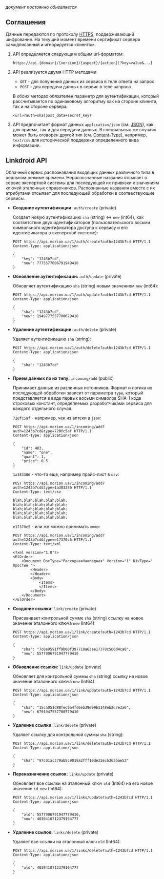 *документ постоянно обновляется*

Соглашения 
----------

Данные передаются по протоколу [HTTPS](http://ru.wikipedia.org/wiki/HTTPS), поддерживающий шифрование. На текущий момент времени сертификат сервера самодписанный и игнорируется клиентом.

1. API определяется следующим общим url-форматом:

	```
	https://api.{domain}/{version}/{aspect}/{action}[?key=value&...]
	```

2. API реализуется двумя HTTP методами: 

	* `GET` - для получения данных из сервиса в теле ответа на запрос
	* `POST` - для передачи данных в сервис в теле запроса

	В обоих методах обязателен параметр для аутентификации, который рассчитывается по одинаковому алгоритму как на стороне клиента, так и на стороне сервера:

	```
	<url>?auth=sha(post_data+secret_key)
	``` 

3. API предпочитает формат данных `application/json` (см. [JSON](http://json.org/)), как для приема, так и для передачи данных. В специальных же случаях может быть оговорен другой тип (см. [Content-Type](http://en.wikipedia.org/wiki/Mime_type)), например, `text/csv` для исторической поддержки определенного вида информации.

Linkdroid API
-------------

Облачный сервис распознавания входящих данных различного типа в реальном режиме времени. Нераспознанные названия отсылает в сервис экспертной системы для последующей их привязки к значениям ключей эталонных справочников. Распознанные названия вместе с их атрибутами отсылает для последующей обработки в соотвествующие сервисы.

* **Создание аутентификации:** `auth/create` (private)

	Создает новую аутентификацию `sha` (string) <-> `new` (int64), как соответствие двух идентификаторов (пользовательского восьми символьного идентификатора доступа к сервису и его идентификатора в экспертной системе):

	```
	POST https://api.morion.ua/1/auth/create?auth=1243b7cd HTTP/1.1
	Content-Type: application/json
	
	{
		"key": "1243b7cd",
		"new": 7775577006791949410
	}
	```

* **Обновление аутентификации:** `auth/update` (private)

	Обновляет аутентификацию `sha` (string) новым значением `new` (int64):

	```
	POST https://api.morion.ua/1/auth/update?auth=1243b7cd HTTP/1.1
	Content-Type: application/json
	
	{
		"sha": "1243b7cd",
		"new": 1949777557700679410
	}
	```

* **Удаление аутентификации:** `auth/delete` (private)

	Удаляет аутентификацию `sha` (string):

	```
	POST https://api.morion.ua/1/auth/delete?auth=1243b7cd HTTP/1.1
	Content-Type: application/json
	
	{
		"sha": "1243b7cd"
	}
	```


* **Прием данных по их типу:** `incoming/add` (public)

	Принимает данные из различных источников. Формат и логика их последующей обработки зависит от параметра `type`, который представляется в виде первых восьми символов SHA-1 кода строковых констант, определяемых разработчиками сервиса для каждого отдельного случая.

	`720fc5af` - например, чек из аптеки в `json`:

	```
	POST https://api.morion.ua/1/incoming/add?auth=1243b7cd&type=720fc5af HTTP/1.1
	Content-Type: application/json

	{
		"id": 403,
		"name": "one",
		"quant": 1,
		"price": 0.5
	}
	```

	`1a383386` - что-то еще, например прайс-лист в `csv`:

	```
	POST https://api.morion.ua/1/incoming/add?auth=1243b7cd&type=1a383386 HTTP/1.1
	Content-Type: text/csv

	blah;blah;blah;blah;blah;
	blah;blah;blah;blah;blah;
	blah;blah;blah;blah;blah;
	blah;blah;blah;blah;blah;
	blah;blah;blah;blah;blah;
	```	

	`e17370c5` - или же можно принимать `xmmo`: 

	```
	POST https://api.morion.ua/1/incoming/add?auth=1243b7cd&type=e17370c5 HTTP/1.1
	Content-Type: text/xml

	<?xml version="1.0"?>
	<ElOrder> 
		<Document DocType="РасходнаяНакладная" Version="1" DivType=" Простые ">
			<Header> 
			</Header> 
			<Body>
				<Items>
				</Items>
			</Body> 
		</Document> 
	</ElOrder> 
	```

* **Создание ссылки:** `link/create` (private)
	
	Присваивает контрольной сумме `sha` (string) ссылку на новое значение эталонного ключа `new` (Int64):

	```
	POST https://api.morion.ua/1/link/create?auth=1243b7cd HTTP/1.1
	Content-Type: application/json
	
	{
		"sha": "7c0e9591ff9b00f397718a63ae17370c566d4ca8",
		"new": 5577006791947779410
	}
	```

* **Обновление ссылки:** `link/update` (private)
	
	Обновляет для контрольной суммы `sha` (string) ссылку на новое значение эталонного ключа `new` (Int64):

	```
	POST https://api.morion.ua/1/link/update?auth=1243b7cd HTTP/1.1
	Content-Type: application/json

	{
		"sha": "15ca051d88fec9a4fd6eb39e99b1148eb2d7e3a6",
		"new": 6791947557700779410
	}
	```

* **Удаление ссылки:** `link/delete` (private)
	
	Удаляет ссылку для контрольной суммы `sha` (string):

	```
	POST https://api.morion.ua/1/link/delete?auth=1243b7cd HTTP/1.1
	Content-Type: application/json

	{
		"sha": "97c01ac379ab5c9019a2fff10de32ecb36abae53"
	}
	```

* **Переназначение ссылок:** `links/update` (private)

	Обновляет все ссылки на эталонный ключ `old` (Int64) на его новое значение `id_new` (Int64):

	```
	POST https://api.morion.ua/1/links/update?auth=1243b7cd HTTP/1.1
	Content-Type: application/json

	{
		"old": 5577006791947779410,
		"new": 4039410712379194777
	}
	```

* **Удаление ссылок:** `links/delete` (private)

	Удаляет все ссылки на эталонный ключ `old` (Int64):

	```
	POST https://api.morion.ua/1/links/delete?auth=1243b7cd HTTP/1.1
	Content-Type: application/json

	{
		"old": 4039410712379194777
	}
	```